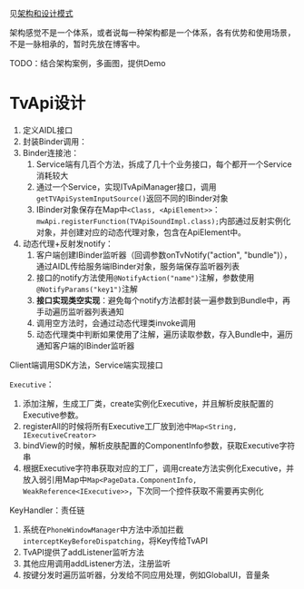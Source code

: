 见[架构和设计模式](https://blog.afauria.xyz/categories/%E6%9E%B6%E6%9E%84%E5%92%8C%E8%AE%BE%E8%AE%A1%E6%A8%A1%E5%BC%8F/)

架构感觉不是一个体系，或者说每一种架构都是一个体系，各有优势和使用场景，不是一脉相承的，暂时先放在博客中。

TODO：结合架构案例，多画图，提供Demo

# TvApi设计

1. 定义AIDL接口
2. 封装Binder调用：
3. Binder连接池：
   1. Service端有几百个方法，拆成了几十个业务接口，每个都开一个Service消耗较大
   2. 通过一个Service，实现ITvApiManager接口，调用`getTVApiSystemInputSource()`返回不同的IBinder对象
   3. IBinder对象保存在Map中`<Class, <ApiElement>>`：`mwApi.registerFunction(TVApiSoundImpl.class);`内部通过反射实例化对象，并创建对应的动态代理对象，包含在ApiElement中。
4. 动态代理+反射发notify：
   1. 客户端创建IBinder监听器（回调参数onTvNotify("action", "bundle")），通过AIDL传给服务端IBinder对象，服务端保存监听器列表
   2. 接口的notify方法使用`@NotifyAction("name")`注解，参数使用`@NotifyParams("key1")`注解
   3. **接口实现类空实现**：避免每个notify方法都封装一遍参数到Bundle中，再手动遍历监听器列表通知
   4. 调用空方法时，会通过动态代理类invoke调用
   5. 动态代理类中判断如果使用了注解，遍历读取参数，存入Bundle中，遍历通知客户端的IBinder监听器

Client端调用SDK方法，Service端实现接口



`Executive`：

1. 添加注解，生成工厂类，create实例化Executive，并且解析皮肤配置的Executive参数。
2. registerAll的时候将所有Executive工厂放到池中`Map<String, IExecutiveCreator>`
3. bindView的时候，解析皮肤配置的ComponentInfo参数，获取Executive字符串
4. 根据Executive字符串获取对应的工厂，调用create方法实例化Executive，并放入弱引用Map中`Map<PageData.ComponentInfo, WeakReference<IExecutive>>`，下次同一个控件获取不需要再实例化

KeyHandler：责任链

1. 系统在`PhoneWindowManager`中方法中添加拦截`interceptKeyBeforeDispatching`，将Key传给TvAPI
2. TvAPI提供了addListener监听方法
3. 其他应用调用addListener方法，注册监听
4. 按键分发时遍历监听器，分发给不同应用处理，例如GlobalUI，音量条
